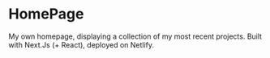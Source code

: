 # HomePage
My own homepage, displaying a collection of my most recent projects. Built with Next.Js (+ React), deployed on Netlify.

